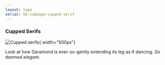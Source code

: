 ```yaml
---
layout: type
serial: kb-subpage-cupped-serif
---
```

### Cupped Serifs

![Cupped serifs]({{site.url}}/svg/type-trivia/cupped-serifs.svg "Cupped Serifs"){:width="500px"}

Look at how Garamond is ever-so-gently extending its leg as if dancing. *So damned elegant.*